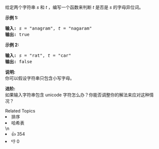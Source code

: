 <p>给定两个字符串 <em>s</em> 和 <em>t</em> ，编写一个函数来判断 <em>t</em> 是否是 <em>s</em> 的字母异位词。</p>

<p><strong>示例&nbsp;1:</strong></p>

<pre><strong>输入:</strong> <em>s</em> = &quot;anagram&quot;, <em>t</em> = &quot;nagaram&quot;
<strong>输出:</strong> true
</pre>

<p><strong>示例 2:</strong></p>

<pre><strong>输入:</strong> <em>s</em> = &quot;rat&quot;, <em>t</em> = &quot;car&quot;
<strong>输出: </strong>false</pre>

<p><strong>说明:</strong><br>
你可以假设字符串只包含小写字母。</p>

<p><strong>进阶:</strong><br>
如果输入字符串包含 unicode 字符怎么办？你能否调整你的解法来应对这种情况？</p>
<div><div>Related Topics</div><div><li>排序</li><li>哈希表</li></div></div>\n<div><li>👍 354</li><li>👎 0</li></div>